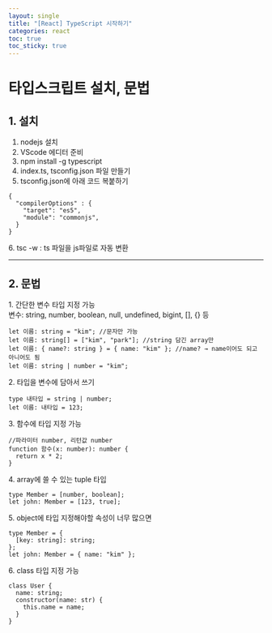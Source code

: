 ```yaml
---
layout: single
title: "[React] TypeScript 시작하기"
categories: react
toc: true
toc_sticky: true
---
```


# 타입스크립트 설치, 문법

## 1. 설치

1. nodejs 설치
2. VScode 에디터 준비
3. npm install -g typescript
4. index.ts, tsconfig.json 파일 만들기
5. tsconfig.json에 아래 코드 복붙하기

```tsx
{
  "compilerOptions" : {
    "target": "es5",
    "module": "commonjs",
  }
}
```

6\. tsc -w : ts 파일을 js파일로 자동 변환

---

## 2. 문법

1\. 간단한 변수 타입 지정 가능  
변수: string, number, boolean, null, undefined, bigint, [], {} 등

```tsx
let 이름: string = "kim"; //문자만 가능
let 이름: string[] = ["kim", "park"]; //string 담긴 array만
let 이름: { name?: string } = { name: "kim" }; //name? → name이어도 되고 아니어도 됨
let 이름: string | number = "kim";
```

2\. 타입을 변수에 담아서 쓰기

```tsx
type 내타입 = string | number;
let 이름: 내타입 = 123;
```

3\. 함수에 타입 지정 가능

```tsx
//파라미터 number, 리턴값 number
function 함수(x: number): number {
  return x * 2;
}
```

4\. array에 쓸 수 있는 tuple 타입

```tsx
type Member = [number, boolean];
let john: Member = [123, true];
```

5\. object에 타입 지정해야할 속성이 너무 많으면

```tsx
type Member = {
  [key: string]: string;
};
let john: Member = { name: "kim" };
```

6\. class 타입 지정 가능

```tsx
class User {
  name: string;
  constructor(name: str) {
    this.name = name;
  }
}
```
